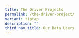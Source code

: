 ```yaml
---
title: The Driver Projects
permalink: /the-driver-project/
variant: tiptap
description: ""
third_nav_title: Our Data Users
---
```

